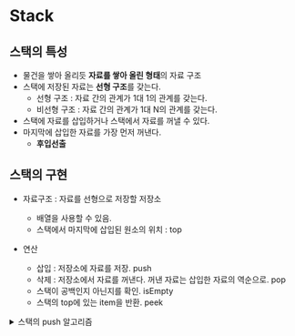 # Stack

## 스택의 특성

- 물건을 쌓아 올리듯 **자료를 쌓아 올린 형태**의 자료 구조
- 스택에 저장된 자료는 **선형 구조**를 갖는다.
    - 선형 구조 : 자료 간의 관계가 1대 1의 관계를 갖는다.
    - 비선형 구조 : 자료 간의 관계가 1대 N의 관계를 갖는다.
- 스택에 자료를 삽입하거나 스택에서 자료를 꺼낼 수 있다.
- 마지막에 삽입한 자료를 가장 먼저 꺼낸다.
    - **후입선출**

## 스택의 구현

- 자료구조 : 자료를 선형으로 저장할 저장소
    - 배열을 사용할 수 있음.
    - 스택에서 마지막에 삽입된 원소의 위치 : top
 
- 연산
    - 삽입 : 저장소에 자료를 저장. push
    - 삭제 : 저장소에서 자료를 꺼낸다. 꺼낸 자료는 삽입한 자료의 역순으로. pop
    - 스택이 공백인지 아닌지를 확인. isEmpty
    - 스택의 top에 있는 item을 반환. peek
 
<details>
  
  <summary>스택의 push 알고리즘</summary>
  
  - append 메소드를 통해 리스트의 마지막에 데이터 삽입
  ```
  def push(item):
      s.append(item)
  ```
  
</details>
